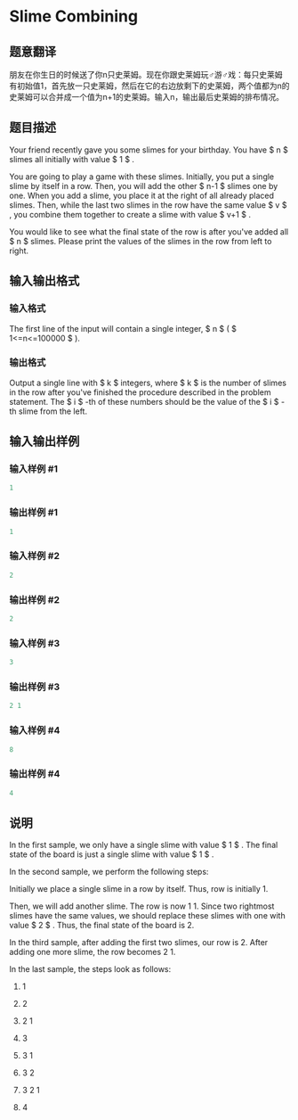 # Slime Combining

## 题意翻译

朋友在你生日的时候送了你n只史莱姆。现在你跟史莱姆玩♂游♂戏：每只史莱姆有初始值1，首先放一只史莱姆，然后在它的右边放剩下的史莱姆，两个值都为n的史莱姆可以合并成一个值为n+1的史莱姆。输入n，输出最后史莱姆的排布情况。

## 题目描述

Your friend recently gave you some slimes for your birthday. You have $ n $ slimes all initially with value $ 1 $ .

You are going to play a game with these slimes. Initially, you put a single slime by itself in a row. Then, you will add the other $ n-1 $ slimes one by one. When you add a slime, you place it at the right of all already placed slimes. Then, while the last two slimes in the row have the same value $ v $ , you combine them together to create a slime with value $ v+1 $ .

You would like to see what the final state of the row is after you've added all $ n $ slimes. Please print the values of the slimes in the row from left to right.

## 输入输出格式

### 输入格式

The first line of the input will contain a single integer, $ n $ ( $ 1<=n<=100000 $ ).

### 输出格式

Output a single line with $ k $ integers, where $ k $ is the number of slimes in the row after you've finished the procedure described in the problem statement. The $ i $ -th of these numbers should be the value of the $ i $ -th slime from the left.

## 输入输出样例

### 输入样例 #1

```cpp
1

```
### 输出样例 #1

```cpp
1

```
### 输入样例 #2

```cpp
2

```
### 输出样例 #2

```cpp
2

```
### 输入样例 #3

```cpp
3

```
### 输出样例 #3

```cpp
2 1

```
### 输入样例 #4

```cpp
8

```
### 输出样例 #4

```cpp
4

```
## 说明

In the first sample, we only have a single slime with value $ 1 $ . The final state of the board is just a single slime with value $ 1 $ .

In the second sample, we perform the following steps:

Initially we place a single slime in a row by itself. Thus, row is initially 1.

Then, we will add another slime. The row is now 1 1. Since two rightmost slimes have the same values, we should replace these slimes with one with value $ 2 $ . Thus, the final state of the board is 2.

In the third sample, after adding the first two slimes, our row is 2. After adding one more slime, the row becomes 2 1.

In the last sample, the steps look as follows:

1. 1

2. 2

3. 2 1

4. 3

5. 3 1

6. 3 2

7. 3 2 1

8. 4

